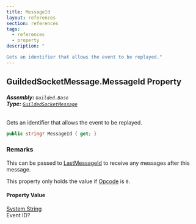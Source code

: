 ```yaml
---
title: MessageId
layout: references
section: references
tags:
  - references
  - property
description: "

Gets an identifier that allows the event to be replayed."
---
```


## GuildedSocketMessage.MessageId Property
###### **Assembly:** `Guilded.Base`<br/>**Type:** [`GuildedSocketMessage`](GuildedSocketMessage.md 'Guilded.Base.Events.GuildedSocketMessage')

Gets an identifier that allows the event to be replayed.

```csharp
public string? MessageId { get; }
```

### Remarks
  
This can be passed to [LastMessageId](BaseGuildedClient.LastMessageId.md 'Guilded.Base.BaseGuildedClient.LastMessageId') to receive any messages after this message.  
  
This property only holds the value if [Opcode](GuildedSocketMessage.Opcode.md 'Guilded.Base.Events.GuildedSocketMessage.Opcode') is `0`.

#### Property Value
[System.String](https://docs.microsoft.com/en-us/dotnet/api/System.String 'System.String')  
Event ID?